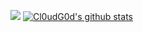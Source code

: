 ![](http://antzuhl.cn:4000/get/@antzuhl.readme)
[![Cl0udG0d's github stats](https://github-readme-stats.vercel.app/api?username=Elenwu&show_icons=true&theme=default_repocard)](https://github.com/anuraghazra/github-readme-stats)

